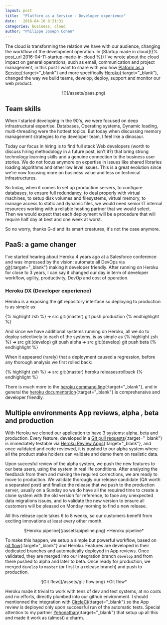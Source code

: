 ```yaml
---
layout: post
title:  "Platform as a Service - Developer experience"
date:   2016-04-16 8:21:31
categories: business, cloud
author: "Philippe Joseph Cohen"
---
```

The cloud is transforming the relation we have with our audience, changing the workflow of the development operation. In [Startup made in cloud]({% post_url 2016-04-11-startup-made-in-cloud %}) I've wrote about the cloud impact on general operations, such as email, communication and project management, in this post I want to share with you how [Plaform as a Service](https://en.wikipedia.org/wiki/Platform_as_a_service){:target="_blank"} and more specifically [Heroku](https://www.heroku.com/what){:target="_blank"}, changed the way we build teams, develop, deploy, support and monitor our web product.
<div style="text-align:center" markdown="1">
![](/assets/paas.png)
<br>
</div>

## Team skills
When I started developing in the 90's, we were focused on deep infrastructural expertise. Databases, Operating systems, Dynamic loading, multi-threading  were the hottest topics. But today when discussing memory management strategies to my developer team, I feel like a dinosaur. 

Today our focus in hiring is to find full stack Web developers (worth to discuss hiring methodology in a future post, isn't it?) that bring strong technology learning skills and a genuine connection to the business user stories. We do not focus anymore on expertise in issues like shared libraries loading algorithms and other low level issues. This is a great evolution since we're now focusing more on business value and less on technical infrastructures.

So today, when it comes to set up production servers, to configure databases, to ensure full redundancy, to deal properly with virtual machines, to setup disk volumes and filesystems, virtual memory, to manage access to static and dynamic files, we would need senior IT internal resources working with a reliable hosting partner that we would select. Then we would expect that each deployment will be a procedure that will require half day at best and one week at worst. 

So no worry, thanks G-d and Its smart creatures, it's not the case anymore.

## PaaS: a game changer 
I've started hearing about Heroku 4 years ago at a Salesforce conference and was impressed by the vision: automate all DevOps via [git](https://git-scm.com/){:target="_blank"} making it developer friendly. After running on Heroku for close to 3 years, I can say it changed our day in term of developer workflow, agility, productivity, DevOp and cost of operation.

### Heroku DX (Developer experience)
Heroku is a exposing the git repository interface so deploying to production is as simple as

{% highlight zsh %}
	➜ src git:(master)   git push production
{% endhighlight %}

And since we have additional systems running on Heroku, all we do to deploy selectively to each of the systems, is as simple as 
{% highlight zsh %}
	➜ src git:(develop)   git push alpha
	➜ src git:(develop)   git push beta
{% endhighlight %}

When it appeared (rarely) that a deployment caused a regression, before any thorough analysis we first rolled back:

{% highlight zsh %}
	➜ src git:(master)    heroku releases:rollback
{% endhighlight %}

There is much more to the [heroku command line](https://devcenter.heroku.com/articles/using-the-cli){:target="_blank"}, and in general the [heroku documentation](https://devcenter.heroku.com/categories/reference){:target="_blank"} is comprehensive and developer friendly. 

## Multiple environments App reviews, alpha , beta and production
With Heroku we cloned our application to have 3 systems: alpha, beta and production. Every feature, developed in a [Git pull requests](https://help.github.com/articles/using-pull-requests/){:target="_blank"} is immediately testable via [Heroku Review Apps](https://devcenter.heroku.com/articles/github-integration-review-apps){:target="_blank"}, and once validated and code reviewed, it is pushed to our alpha system where all the product stake holders can validate and demo them on realistic data. 

Upon succesful review of the alpha system, we push the new features to our beta users, using the system in real life conditions. After analyzing the feedback from them and making the required corrections, we are ready to move to production. We validate thorougly our release candidate (QA worth a separated post) and finalize the release that we push to  the production server, usually on a Sunday so we do have all the required time to create a clone system with the old version for reference, to face any unexpected data migrations issues, and to validate the new version to ensure all customers will be pleased on Monday morning to find a new release. 

All this release cycle takes 6 to 8 weeks, so our customers benefit from exciting innovations at least every other month.


<div style="text-align:center" markdown="1">
![Heroku pipeline](/assets/pipeline.png)
*Heroku pipeline*
<br>
</div>



To make this happen, we setup a simple but powerful workflow, based on [git flow](http://nvie.com/posts/a-successful-git-branching-model/){:target="_blank"} and Heroku. Features are developed in their dedicated branches and automatically deployed in App reviews. Once validated, they are merged into our integration branch `develop` and from there pushed to alpha and later to beta. Once ready for production, we merged `develop` to `master` (or first to a release branch) and push to production. 

<div style="text-align:center" markdown="1">
![Git flow](/assets/git-flow.png)
*Git flow*
<br>
</div>

Heroku made it trivial to work with tens of dev and test systems, at no costs and no efforts, directly plumbed into our github environment. I should mentionned the integration with [CircleCi](https://circleci.com){:target="_blank"} so the App review is deployed only upon successful run of the automatic tests. 
Special attention to my partner [Yehonathan](https://il.linkedin.com/in/viebel){:target="_blank"} that setup up all this and made it work as (almost) a charm.



